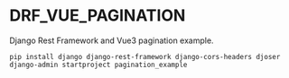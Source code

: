 # DRF_VUE_PAGINATION
Django Rest Framework and Vue3 pagination example.

`pip install django django-rest-framework django-cors-headers djoser`
`django-admin startproject pagination_example`